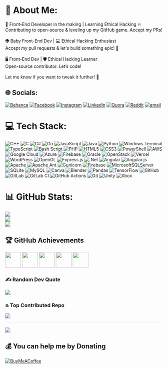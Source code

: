 # 💫 About Me:
🚀 Front-End Developer in the making | Learning Ethical Hacking 🔥<br>Contributing to open-source & leveling up my GitHub game. Accept my PRs!<br><br>👽 Baby Front-End Dev | 💻 Ethical Hacking Enthusiast<br>Accept my pull requests & let's build something epic! 🚀<br><br>🖥️ Front-End Dev | 🛡️ Ethical Hacking Learner<br>Open-source contributor. Let’s code!<br><br>Let me know if you want to tweak it further! 🚀


## 🌐 Socials:
[![Behance](https://img.shields.io/badge/Behance-1769ff?logo=behance&logoColor=white)](https://behance.net/AdilMunawar) [![Facebook](https://img.shields.io/badge/Facebook-%231877F2.svg?logo=Facebook&logoColor=white)](https://facebook.com/adil.adilmunewer) [![Instagram](https://img.shields.io/badge/Instagram-%23E4405F.svg?logo=Instagram&logoColor=white)](https://instagram.com/how_adil) [![LinkedIn](https://img.shields.io/badge/LinkedIn-%230077B5.svg?logo=linkedin&logoColor=white)](https://linkedin.com/in/adil-munawar-b68248232/) [![Quora](https://img.shields.io/badge/Quora-%23B92B27.svg?logo=Quora&logoColor=white)](https://quora.com/profile/AdilMunawar) [![Reddit](https://img.shields.io/badge/Reddit-%23FF4500.svg?logo=Reddit&logoColor=white)](https://reddit.com/user/AdilMunawar) [![email](https://img.shields.io/badge/Email-D14836?logo=gmail&logoColor=white)](mailto:adilmunawarx@gmail.com) 

# 💻 Tech Stack:
![C++](https://img.shields.io/badge/c++-%2300599C.svg?style=plastic&logo=c%2B%2B&logoColor=white) ![C](https://img.shields.io/badge/c-%2300599C.svg?style=plastic&logo=c&logoColor=white) ![C#](https://img.shields.io/badge/c%23-%23239120.svg?style=plastic&logo=csharp&logoColor=white) ![Go](https://img.shields.io/badge/go-%2300ADD8.svg?style=plastic&logo=go&logoColor=white) ![JavaScript](https://img.shields.io/badge/javascript-%23323330.svg?style=plastic&logo=javascript&logoColor=%23F7DF1E) ![Java](https://img.shields.io/badge/java-%23ED8B00.svg?style=plastic&logo=openjdk&logoColor=white) ![Python](https://img.shields.io/badge/python-3670A0?style=plastic&logo=python&logoColor=ffdd54) ![Windows Terminal](https://img.shields.io/badge/Windows%20Terminal-%234D4D4D.svg?style=plastic&logo=windows-terminal&logoColor=white) ![TypeScript](https://img.shields.io/badge/typescript-%23007ACC.svg?style=plastic&logo=typescript&logoColor=white) ![Bash Script](https://img.shields.io/badge/bash_script-%23121011.svg?style=plastic&logo=gnu-bash&logoColor=white) ![PHP](https://img.shields.io/badge/php-%23777BB4.svg?style=plastic&logo=php&logoColor=white) ![HTML5](https://img.shields.io/badge/html5-%23E34F26.svg?style=plastic&logo=html5&logoColor=white) ![CSS3](https://img.shields.io/badge/css3-%231572B6.svg?style=plastic&logo=css3&logoColor=white) ![PowerShell](https://img.shields.io/badge/PowerShell-%235391FE.svg?style=plastic&logo=powershell&logoColor=white) ![AWS](https://img.shields.io/badge/AWS-%23FF9900.svg?style=plastic&logo=amazon-aws&logoColor=white) ![Google Cloud](https://img.shields.io/badge/GoogleCloud-%234285F4.svg?style=plastic&logo=google-cloud&logoColor=white) ![Azure](https://img.shields.io/badge/azure-%230072C6.svg?style=plastic&logo=microsoftazure&logoColor=white) ![Firebase](https://img.shields.io/badge/firebase-%23039BE5.svg?style=plastic&logo=firebase) ![Oracle](https://img.shields.io/badge/Oracle-F80000?style=plastic&logo=oracle&logoColor=white) ![OpenStack](https://img.shields.io/badge/Openstack-%23f01742.svg?style=plastic&logo=openstack&logoColor=white) ![Vercel](https://img.shields.io/badge/vercel-%23000000.svg?style=plastic&logo=vercel&logoColor=white) ![WordPress](https://img.shields.io/badge/WordPress-%23117AC9.svg?style=plastic&logo=WordPress&logoColor=white) ![OpenGL](https://img.shields.io/badge/OpenGL-%23FFFFFF.svg?style=plastic&logo=opengl) ![Express.js](https://img.shields.io/badge/express.js-%23404d59.svg?style=plastic&logo=express&logoColor=%2361DAFB) ![.Net](https://img.shields.io/badge/.NET-5C2D91?style=plastic&logo=.net&logoColor=white) ![Angular](https://img.shields.io/badge/angular-%23DD0031.svg?style=plastic&logo=angular&logoColor=white) ![Angular.js](https://img.shields.io/badge/angular.js-%23E23237.svg?style=plastic&logo=angularjs&logoColor=white) ![Apache](https://img.shields.io/badge/apache-%23D42029.svg?style=plastic&logo=apache&logoColor=white) ![Apache Ant](https://img.shields.io/badge/Apache%20Ant-A81C7D?style=plastic&logo=Apache%20Ant&logoColor=white) ![Gunicorn](https://img.shields.io/badge/gunicorn-%298729.svg?style=plastic&logo=gunicorn&logoColor=white) ![Firebase](https://img.shields.io/badge/firebase-a08021?style=plastic&logo=firebase&logoColor=ffcd34) ![MicrosoftSQLServer](https://img.shields.io/badge/Microsoft%20SQL%20Server-CC2927?style=plastic&logo=microsoft%20sql%20server&logoColor=white) ![SQLite](https://img.shields.io/badge/sqlite-%2307405e.svg?style=plastic&logo=sqlite&logoColor=white) ![MySQL](https://img.shields.io/badge/mysql-4479A1.svg?style=plastic&logo=mysql&logoColor=white) ![Canva](https://img.shields.io/badge/Canva-%2300C4CC.svg?style=plastic&logo=Canva&logoColor=white) ![Blender](https://img.shields.io/badge/blender-%23F5792A.svg?style=plastic&logo=blender&logoColor=white) ![Pandas](https://img.shields.io/badge/pandas-%23150458.svg?style=plastic&logo=pandas&logoColor=white) ![TensorFlow](https://img.shields.io/badge/TensorFlow-%23FF6F00.svg?style=plastic&logo=TensorFlow&logoColor=white) ![GitHub](https://img.shields.io/badge/github-%23121011.svg?style=plastic&logo=github&logoColor=white) ![GitLab](https://img.shields.io/badge/gitlab-%23181717.svg?style=plastic&logo=gitlab&logoColor=white) ![GitLab CI](https://img.shields.io/badge/gitlab%20CI-%23181717.svg?style=plastic&logo=gitlab&logoColor=white) ![GitHub Actions](https://img.shields.io/badge/github%20actions-%232671E5.svg?style=plastic&logo=githubactions&logoColor=white) ![Git](https://img.shields.io/badge/git-%23F05033.svg?style=plastic&logo=git&logoColor=white) ![Unity](https://img.shields.io/badge/unity-%23000000.svg?style=plastic&logo=unity&logoColor=white) ![Xbox](https://img.shields.io/badge/xbox-%23107C10.svg?style=plastic&logo=xbox&logoColor=white)
# 📊 GitHub Stats:
![](https://github-readme-stats.vercel.app/api?username=AdilMunawar&theme=nightowl&hide_border=false&include_all_commits=true&count_private=true)<br/>
![](https://github-readme-streak-stats.herokuapp.com/?user=AdilMunawar&theme=nightowl&hide_border=false)<br/>
![](https://github-readme-stats.vercel.app/api/top-langs/?username=AdilMunawar&theme=nightowl&hide_border=false&include_all_commits=true&count_private=true&layout=compact)

## 🏆 GitHub Achievements  

<img src="https://github.githubassets.com/images/modules/profile/achievements/galaxy-brain-default.png" width="50" height="50"> <img src="https://github.githubassets.com/images/modules/profile/achievements/pull-shark-default.png" width="50" height="50"> <img src="https://github.githubassets.com/images/modules/profile/achievements/yolo-default.png" width="50" height="50"> <img src="https://github.githubassets.com/images/modules/profile/achievements/starstruck-default.png" width="50" height="50"> <img src="https://github.githubassets.com/images/modules/profile/achievements/mars-2020-contributor-default.png" width="50" height="50">

### ✍️ Random Dev Quote
![](https://quotes-github-readme.vercel.app/api?type=horizontal&theme=tokyonight)

### 🔝 Top Contributed Repo
![](https://github-contributor-stats.vercel.app/api?username=AdilMunawar&limit=5&theme=nightowl&combine_all_yearly_contributions=true)

---
[![](https://visitcount.itsvg.in/api?id=AdilMunawar&icon=7&color=1)](https://visitcount.itsvg.in)

  ## 💰 You can help me by Donating
  [![BuyMeACoffee](https://img.shields.io/badge/Buy%20Me%20a%20Coffee-ffdd00?style=for-the-badge&logo=buy-me-a-coffee&logoColor=black)](https://buymeacoffee.com/adilfromavj) 

